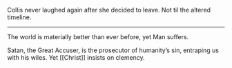 Collis never laughed again after she decided to leave. Not til the altered timeline.

* * * 

The world is materially better than ever before, yet Man suffers. 

Satan, the Great Accuser, is the prosecutor of humanity’s sin, entraping us with his wiles. Yet [[Christ]] insists on clemency.